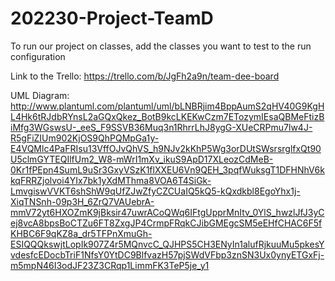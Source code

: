 # 202230-Project-TeamD
To run our project on classes, add the classes you want to test to the run configuration

Link to the Trello: https://trello.com/b/JgFh2a9n/team-dee-board

UML Diagram: 
http://www.plantuml.com/plantuml/uml/bLNBRjim4BppAumS2qHV40G9KgHL4Hk6tRJdbRYnsL2aGQxQkez_BotB9kcLKEKwCzm7ETozymIEsaQBMeFtizBiMfg3WGswsU-_eeS_F9SSVB36Muq3n1RhrrLhJ8ygG-XUeCRPmu7lw4J-R5gFiZIUm902KjOS9QhPQMpGa1y-E4VQMlc4PaFRIsu13VffOJvQhVS_h9NJv2kKhP5Wg3orDUtSWsrsrglfxQt90U5clmGYTEQIlfUm2_W8-mWrI1mXv_ikuS9ApD17XLeozCdMeB-0Kr1fPEpn4SumL9uSr3GxyVSzK1flXXEU6Vn9QEH_3pqfWuksgT1DFHNhV6kkqFRRZjolvoi4YIx7bk1yXdMThma8VOA6T4SiGk-LmvgiswVVKT6shShW9qUfZJwZfyCZCUaIQ5kQ5-kQxdkbl8EgoYhx1j-XiqTNSnh-09p3H_6ZrQ7VAUebrA-mmV72yt6HXOZmK9jBksir47uwrACoQWq6IFtgUpprMnItv_0YlS_hwzlJfJ3yCej8vcA8bpsBoCTZu6FT8ZxgJP4CrmpFRqkCJibGMEgcSM5eEHfCHAC6F5fKHBC6F9qKZ8a_dr5TFPnXmuGh-ESIQQQkswjtLopIk907Z4r5MQnvcC_QJHPS5CH3ENyIn1alufRjkuuMu5pkesYvdesfcEDocbTriF1NfsY0YtDC9BlfvazH57pjSWdVFbp3znSN3Ux0ynyETGxFj-m5mpN46I3odJF23Z3CRqp1LimmFK3TeP5je_y1
